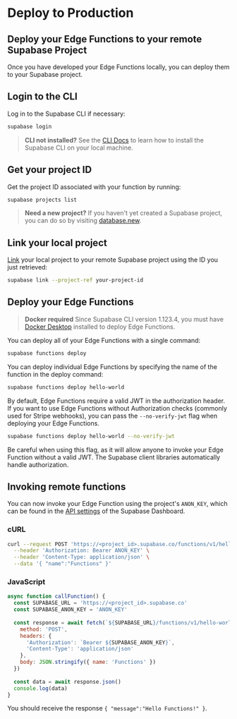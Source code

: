 # Deploy to Production

## Deploy your Edge Functions to your remote Supabase Project

Once you have developed your Edge Functions locally, you can deploy them to your Supabase project.

## Login to the CLI

Log in to the Supabase CLI if necessary:

```bash
supabase login
```

> **CLI not installed?**
> See the [CLI Docs](https://supabase.com/docs/guides/cli) to learn how to install the Supabase CLI on your local machine.

## Get your project ID

Get the project ID associated with your function by running:

```bash
supabase projects list
```

> **Need a new project?**
> If you haven't yet created a Supabase project, you can do so by visiting [database.new](https://database.new/).

## Link your local project

[Link](https://supabase.com/docs/reference/cli/usage#supabase-link) your local project to your remote Supabase project using the ID you just retrieved:

```bash
supabase link --project-ref your-project-id
```

## Deploy your Edge Functions

> **Docker required**
> Since Supabase CLI version 1.123.4, you must have [Docker Desktop](https://docs.docker.com/desktop/) installed to deploy Edge Functions.

You can deploy all of your Edge Functions with a single command:

```bash
supabase functions deploy
```

You can deploy individual Edge Functions by specifying the name of the function in the deploy command:

```bash
supabase functions deploy hello-world
```

By default, Edge Functions require a valid JWT in the authorization header. If you want to use Edge Functions without Authorization checks (commonly used for Stripe webhooks), you can pass the `--no-verify-jwt` flag when deploying your Edge Functions.

```bash
supabase functions deploy hello-world --no-verify-jwt
```

Be careful when using this flag, as it will allow anyone to invoke your Edge Function without a valid JWT. The Supabase client libraries automatically handle authorization.

## Invoking remote functions

You can now invoke your Edge Function using the project's `ANON_KEY`, which can be found in the [API settings](https://supabase.com/dashboard/project/_/settings/api) of the Supabase Dashboard.

### cURL

```bash
curl --request POST 'https://<project_id>.supabase.co/functions/v1/hello-world' \
  --header 'Authorization: Bearer ANON_KEY' \
  --header 'Content-Type: application/json' \
  --data '{ "name":"Functions" }'
```

### JavaScript

```javascript
async function callFunction() {
  const SUPABASE_URL = 'https://<project_id>.supabase.co'
  const SUPABASE_ANON_KEY = 'ANON_KEY'
  
  const response = await fetch(`${SUPABASE_URL}/functions/v1/hello-world`, {
    method: 'POST',
    headers: {
      'Authorization': `Bearer ${SUPABASE_ANON_KEY}`,
      'Content-Type': 'application/json'
    },
    body: JSON.stringify({ name: 'Functions' })
  })
  
  const data = await response.json()
  console.log(data)
}
```

You should receive the response `{ "message":"Hello Functions!" }`.
